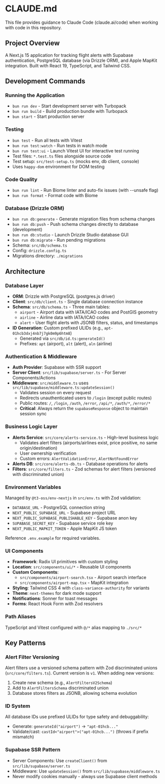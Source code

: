 # CLAUDE.md

This file provides guidance to Claude Code (claude.ai/code) when working with code in this repository.

## Project Overview

A Next.js 15 application for tracking flight alerts with Supabase authentication, PostgreSQL database (via Drizzle ORM), and Apple MapKit integration. Built with React 19, TypeScript, and Tailwind CSS.

## Development Commands

### Running the Application
- `bun run dev` - Start development server with Turbopack
- `bun run build` - Build production bundle with Turbopack
- `bun start` - Start production server

### Testing
- `bun test` - Run all tests with Vitest
- `bun run test:watch` - Run tests in watch mode
- `bun run test:ui` - Launch Vitest UI for interactive test running
- Test files: `*.test.ts` files alongside source code
- Test setup: `src/test-setup.ts` (mocks env, db client, console)
- Uses `happy-dom` environment for DOM testing

### Code Quality
- `bun run lint` - Run Biome linter and auto-fix issues (with --unsafe flag)
- `bun run format` - Format code with Biome

### Database (Drizzle ORM)
- `bun run db:generate` - Generate migration files from schema changes
- `bun run db:push` - Push schema changes directly to database (development)
- `bun run db:studio` - Launch Drizzle Studio database GUI
- `bun run db:migrate` - Run pending migrations
- Schema: `src/db/schema.ts`
- Config: `drizzle.config.ts`
- Migrations directory: `./migrations`

## Architecture

### Database Layer
- **ORM**: Drizzle with PostgreSQL (postgres.js driver)
- **Client**: `src/db/client.ts` - Single database connection instance
- **Schema**: `src/db/schema.ts` - Three main tables:
  - `airport` - Airport data with IATA/ICAO codes and PostGIS geometry
  - `airline` - Airline data with IATA/ICAO codes
  - `alert` - User flight alerts with JSONB filters, status, and timestamps
- **ID Generation**: Custom prefixed ULIDs (e.g., `apt-01hcb3dxj4nb7j7gk0m9p6htm8`)
  - Generated via `src/db/id.ts:generateId()`
  - Prefixes: `apt` (airport), `alt` (alert), `aln` (airline)

### Authentication & Middleware
- **Auth Provider**: Supabase with SSR support
- **Server Client**: `src/lib/supabase/server.ts` - For Server Components/Actions
- **Middleware**: `src/middleware.ts` uses `src/lib/supabase/middleware.ts:updateSession()`
  - Validates session on every request
  - Redirects unauthenticated users to `/login` (except public routes)
  - Public routes: `/`, `/login`, `/auth`, `/error`, `/api/*`, `/auth/*`, `/error/*`
  - **Critical**: Always return the `supabaseResponse` object to maintain session sync

### Business Logic Layer
- **Alerts Service**: `src/core/alerts-service.ts` - High-level business logic
  - Validates alert filters (airports/airlines exist, price positive, no same origin/destination)
  - User ownership verification
  - Custom errors: `AlertValidationError`, `AlertNotFoundError`
- **Alerts DB**: `src/core/alerts-db.ts` - Database operations for alerts
- **Filters**: `src/core/filters.ts` - Zod schemas for alert filters (versioned with discriminated union)

### Environment Variables
Managed by `@t3-oss/env-nextjs` in `src/env.ts` with Zod validation:
- `DATABASE_URL` - PostgreSQL connection string
- `NEXT_PUBLIC_SUPABASE_URL` - Supabase project URL
- `NEXT_PUBLIC_SUPABASE_PUBLISHABLE_KEY` - Supabase anon key
- `SUPABASE_SECRET_KEY` - Supabase service role key
- `NEXT_PUBLIC_MAPKIT_TOKEN` - Apple MapKit JS token

Reference `.env.example` for required variables.

### UI Components
- **Framework**: Radix UI primitives with custom styling
- **Location**: `src/components/ui/*` - Reusable UI components
- **Custom Components**:
  - `src/components/airport-search.tsx` - Airport search interface
  - `src/components/airport-map.tsx` - MapKit integration
- **Styling**: Tailwind CSS 4 with `class-variance-authority` for variants
- **Theme**: `next-themes` for dark mode support
- **Notifications**: Sonner for toast messages
- **Forms**: React Hook Form with Zod resolvers

### Path Aliases
TypeScript and Vitest configured with `@/*` alias mapping to `./src/*`

## Key Patterns

### Alert Filter Versioning
Alert filters use a versioned schema pattern with Zod discriminated unions (`src/core/filters.ts`). Current version is `v1`. When adding new versions:
1. Create new schema (e.g., `AlertFiltersV2Schema`)
2. Add to `AlertFiltersSchema` discriminated union
3. Database stores filters as JSONB, allowing schema evolution

### ID System
All database IDs use prefixed ULIDs for type safety and debuggability:
- Generate: `generateId("airport")` → `"apt-01hcb..."`
- Validate/cast: `castId<"airport">("apt-01hcb...")` (throws if prefix mismatch)

### Supabase SSR Pattern
- Server Components: Use `createClient()` from `src/lib/supabase/server.ts`
- Middleware: Use `updateSession()` from `src/lib/supabase/middleware.ts`
- Never modify cookies manually - always use Supabase client methods
